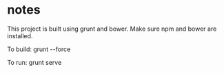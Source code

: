 # notes

This project is built using grunt and bower.
Make sure npm and bower are installed.

To build:
  grunt --force

To run:
  grunt serve
